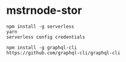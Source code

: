# mstrnode-stor

```
npm install -g serverless
yarn
serverless config credentials
```

```
npm install -g graphql-cli
https://github.com/graphql-cli/graphql-cli
```